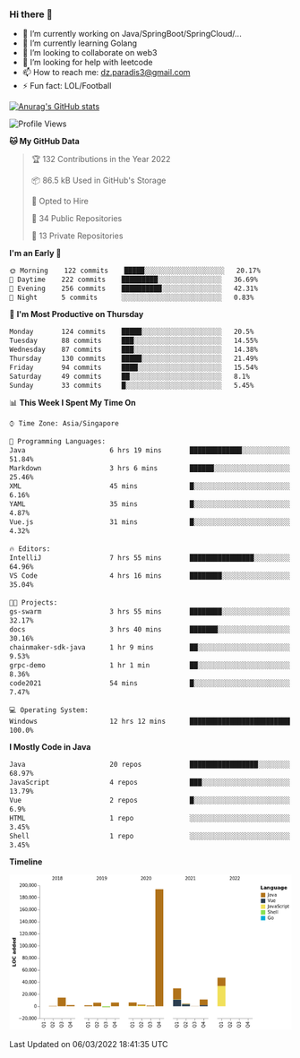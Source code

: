 ### Hi there 👋

- 🔭 I’m currently working on Java/SpringBoot/SpringCloud/...
- 🌱 I’m currently learning Golang
- 👯 I’m looking to collaborate on web3
- 🤔 I’m looking for help with leetcode
- 📫 How to reach me: dz.paradis3@gmail.com
- ⚡ Fun fact: LOL/Football

[![Anurag's GitHub stats](https://github-readme-stats.vercel.app/api?username=xiumu2017&show_icons=true&theme=radical)](https://github.com/anuraghazra/github-readme-stats)

<!--
**xiumu2017/xiumu2017** is a ✨ _special_ ✨ repository because its `README.md` (this file) appears on your GitHub profile.

Here are some ideas to get you started:

- 🔭 I’m currently working on ...
- 🌱 I’m currently learning ...
- 👯 I’m looking to collaborate on ...
- 🤔 I’m looking for help with ...
- 💬 Ask me about ...
- 📫 How to reach me: ...
- 😄 Pronouns: ...
- ⚡ Fun fact: ...
-->

<!--START_SECTION:waka-->
![Profile Views](http://img.shields.io/badge/Profile%20Views-0-blue)

**🐱 My GitHub Data** 

> 🏆 132 Contributions in the Year 2022
 > 
> 📦 86.5 kB Used in GitHub's Storage 
 > 
> 💼 Opted to Hire
 > 
> 📜 34 Public Repositories 
 > 
> 🔑 13 Private Repositories  
 > 
**I'm an Early 🐤** 

```text
🌞 Morning    122 commits    █████░░░░░░░░░░░░░░░░░░░░   20.17% 
🌆 Daytime    222 commits    █████████░░░░░░░░░░░░░░░░   36.69% 
🌃 Evening    256 commits    ██████████░░░░░░░░░░░░░░░   42.31% 
🌙 Night      5 commits      ░░░░░░░░░░░░░░░░░░░░░░░░░   0.83%

```
📅 **I'm Most Productive on Thursday** 

```text
Monday       124 commits    █████░░░░░░░░░░░░░░░░░░░░   20.5% 
Tuesday      88 commits     ███░░░░░░░░░░░░░░░░░░░░░░   14.55% 
Wednesday    87 commits     ███░░░░░░░░░░░░░░░░░░░░░░   14.38% 
Thursday     130 commits    █████░░░░░░░░░░░░░░░░░░░░   21.49% 
Friday       94 commits     ████░░░░░░░░░░░░░░░░░░░░░   15.54% 
Saturday     49 commits     ██░░░░░░░░░░░░░░░░░░░░░░░   8.1% 
Sunday       33 commits     █░░░░░░░░░░░░░░░░░░░░░░░░   5.45%

```


📊 **This Week I Spent My Time On** 

```text
⌚︎ Time Zone: Asia/Singapore

💬 Programming Languages: 
Java                     6 hrs 19 mins       █████████████░░░░░░░░░░░░   51.84% 
Markdown                 3 hrs 6 mins        ██████░░░░░░░░░░░░░░░░░░░   25.46% 
XML                      45 mins             █░░░░░░░░░░░░░░░░░░░░░░░░   6.16% 
YAML                     35 mins             █░░░░░░░░░░░░░░░░░░░░░░░░   4.87% 
Vue.js                   31 mins             █░░░░░░░░░░░░░░░░░░░░░░░░   4.32%

🔥 Editors: 
IntelliJ                 7 hrs 55 mins       ████████████████░░░░░░░░░   64.96% 
VS Code                  4 hrs 16 mins       ████████░░░░░░░░░░░░░░░░░   35.04%

🐱‍💻 Projects: 
gs-swarm                 3 hrs 55 mins       ████████░░░░░░░░░░░░░░░░░   32.17% 
docs                     3 hrs 40 mins       ███████░░░░░░░░░░░░░░░░░░   30.16% 
chainmaker-sdk-java      1 hr 9 mins         ██░░░░░░░░░░░░░░░░░░░░░░░   9.53% 
grpc-demo                1 hr 1 min          ██░░░░░░░░░░░░░░░░░░░░░░░   8.36% 
code2021                 54 mins             █░░░░░░░░░░░░░░░░░░░░░░░░   7.47%

💻 Operating System: 
Windows                  12 hrs 12 mins      █████████████████████████   100.0%

```

**I Mostly Code in Java** 

```text
Java                     20 repos            █████████████████░░░░░░░░   68.97% 
JavaScript               4 repos             ███░░░░░░░░░░░░░░░░░░░░░░   13.79% 
Vue                      2 repos             █░░░░░░░░░░░░░░░░░░░░░░░░   6.9% 
HTML                     1 repo              ░░░░░░░░░░░░░░░░░░░░░░░░░   3.45% 
Shell                    1 repo              ░░░░░░░░░░░░░░░░░░░░░░░░░   3.45%

```


**Timeline**

![Chart not found](https://raw.githubusercontent.com/xiumu2017/xiumu2017/main/charts/bar_graph.png) 


 Last Updated on 06/03/2022 18:41:35 UTC
<!--END_SECTION:waka-->
